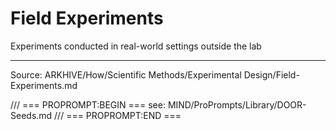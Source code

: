 # Field Experiments

Experiments conducted in real-world settings outside the lab

---
Source: ARKHIVE/How/Scientific Methods/Experimental Design/Field-Experiments.md

/// === PROPROMPT:BEGIN ===
see: MIND/ProPrompts/Library/DOOR-Seeds.md
/// === PROPROMPT:END ===
